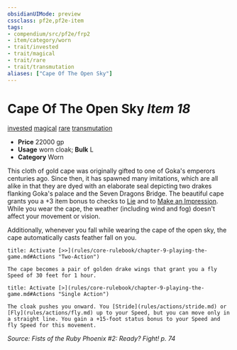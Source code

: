 ```yaml
---
obsidianUIMode: preview
cssclass: pf2e,pf2e-item
tags:
- compendium/src/pf2e/frp2
- item/category/worn
- trait/invested
- trait/magical
- trait/rare
- trait/transmutation
aliases: ["Cape Of The Open Sky"]
---
```

# Cape Of The Open Sky *Item 18*  
[invested](rules/traits/invested.md)  [magical](rules/traits/magical.md)  [rare](rules/traits/rare.md)  [transmutation](rules/traits/transmutation.md)  

- **Price** 22000 gp
- **Usage** worn cloak; **Bulk** L
- **Category** Worn

This cloth of gold cape was originally gifted to one of Goka's emperors centuries ago. Since then, it has spawned many imitations, which are all alike in that they are dyed with an elaborate seal depicting two drakes flanking Goka's palace and the Seven Dragons Bridge. The beautiful cape grants you a +3 item bonus to checks to [Lie](rules/actions/lie.md) and to [Make an Impression](rules/actions/make-an-impression.md). While you wear the cape, the weather (including wind and fog) doesn't affect your movement or vision.

Additionally, whenever you fall while wearing the cape of the open sky, the cape automatically casts feather fall on you.

```ad-embed-ability
title: Activate [>>](rules/core-rulebook/chapter-9-playing-the-game.md#Actions "Two-Action")

The cape becomes a pair of golden drake wings that grant you a fly Speed of 30 feet for 1 hour.
```

```ad-embed-ability
title: Activate [>](rules/core-rulebook/chapter-9-playing-the-game.md#Actions "Single Action")

The cloak pushes you onward. You [Stride](rules/actions/stride.md) or [Fly](rules/actions/fly.md) up to your Speed, but you can move only in a straight line. You gain a +15-foot status bonus to your Speed and fly Speed for this movement.
```

*Source: Fists of the Ruby Phoenix #2: Ready? Fight! p. 74*